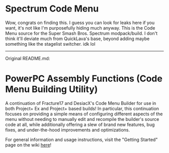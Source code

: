 # Spectrum Code Menu
Wow, congrats on finding this. I guess you can look for leaks here if you want, it's not like I'm purposefully hiding much anyway.
This is the Code Menu source for the Super Smash Bros. Spectrum modpack/build. I don't think it'll deviate much from QuickLava's base, beyond adding maybe something like the stagelist switcher. idk lol

---
Original README.md:
# PowerPC Assembly Functions (Code Menu Building Utility)
A continuation of Fracture17 and DesiacX's Code Menu Builder for use in both Project+ Ex and Project+ based builds! In particular, this continuation focuses on providing a simple means of configuring different aspects of the menu without needing to manually edit and recompile the builder's source code at all, while additionally offering a slew of brand new features, bug fixes, and under-the-hood improvements and optimizations.

For general information and usage instructions, visit the "Getting Started" page on the wiki [here](https://github.com/QuickLava/PowerPC-Assembly-Functions/wiki/1.-Getting-Started)!
